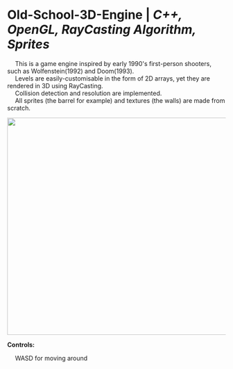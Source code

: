 # Old-School-3D-Engine | _C++, OpenGL, RayCasting Algorithm, Sprites_

&emsp; This is a game engine inspired by early 1990's first-person shooters, such as Wolfenstein(1992) and Doom(1993). <br/>
&emsp; Levels are easily-customisable in the form of 2D arrays, yet they are rendered in 3D using RayCasting. <br/>
&emsp; Collision detection and resolution are implemented. <br/>
&emsp; All sprites (the barrel for example) and textures (the walls) are made from scratch. <br/>

<p align = "center">
  <img width="600" height="500" src="https://github.com/Razvan48/Old-School-3D-Engine/blob/main/Demo/Old-School 3D Engine Demo.gif">
</p>

**Controls:** <br/>

&emsp; WASD for moving around <br/>


